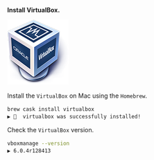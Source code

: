 **Install VirtualBox.**

![VirtualBox](/README/images/1-6-virtualbox-logo.png)

Install the `VirtualBox` on Mac using the `Homebrew`.
```bash
brew cask install virtualbox
▶ 🍺  virtualbox was successfully installed!
```

Check the `VirtualBox` version.
```bash
vboxmanage --version
▶ 6.0.4r128413
```
